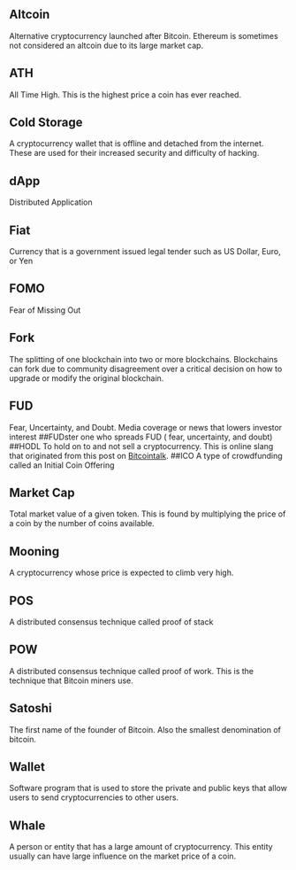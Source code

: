 ## Altcoin
 Alternative cryptocurrency launched after Bitcoin. Ethereum is sometimes not considered an altcoin due to its large market cap.
## ATH 
All Time High. This is the highest price a coin has ever reached.
## Cold Storage 
A cryptocurrency wallet that is offline and detached from the internet. These are used for their increased security and difficulty of hacking. 
## dApp
Distributed Application
## Fiat
Currency that is a government issued legal tender such as US Dollar, Euro, or Yen
## FOMO
 Fear of Missing Out
## Fork 
The splitting of one blockchain into two or more blockchains. Blockchains can fork due to community disagreement over a critical decision on how to upgrade or modify the original blockchain.
## FUD
Fear, Uncertainty, and Doubt. Media coverage or news that lowers investor interest
##FUDster
one who spreads FUD ( fear, uncertainty, and doubt)
##HODL
To hold on to and not sell a cryptocurrency. This is online slang that originated from this post on [Bitcointalk](https://bitcointalk.org/index.php?topic=375643.0).
##ICO
A type of crowdfunding called an Initial Coin Offering
## Market Cap
Total market value of a given token. This is found by multiplying the price of a coin by the number of coins available. 
## Mooning
A cryptocurrency whose price is expected to climb very high. 
## POS
A distributed consensus technique called proof of stack
## POW
A distributed consensus technique called proof of work. This is the technique that Bitcoin miners use. 
## Satoshi
The first name of the founder of Bitcoin. Also the smallest denomination of bitcoin.
## Wallet
Software program that is used to store the private and public keys that allow users to send cryptocurrencies to other users. 
## Whale
A person or entity that has a large amount of cryptocurrency. This entity usually can have large influence on the market price of a coin. 

